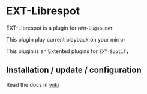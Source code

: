 # EXT-Librespot

EXT-Librespot is a plugin for `MMM-Bugsounet`

This plugin play current playback on your mirror

This plugin is an Extented plugins for `EXT-Spotify`

## Installation / update / configuration

Read the docs in [wiki](https://github.com/bugsounet/MMM-Bugsounet/wiki/EXT%E2%80%90Librespot)
